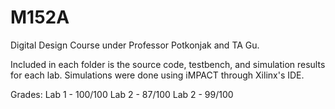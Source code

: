 # M152A
Digital Design Course under Professor Potkonjak and TA Gu. 

Included in each folder is the source code, testbench, and simulation results for each lab.
Simulations were done using iMPACT through Xilinx's IDE.

Grades:
Lab 1 - 100/100
Lab 2 - 87/100
Lab 2 - 99/100